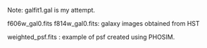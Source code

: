Note:
galfit1.gal is my attempt.


f606w_gal0.fits  f814w_gal0.fits: galaxy images obtained from HST

weighted_psf.fits : example of psf created using PHOSIM.

